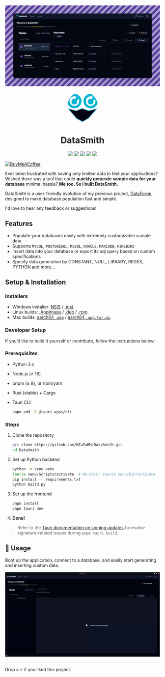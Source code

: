
![banner.png](./banner.png)

<div align="center">
  <img src="./app-icon.png" width="100px" />
  <h1>DataSmith</h1>
</div>


<p align="center">
  <img src="https://img.shields.io/badge/mysql-4479A1.svg?style=for-the-badge&logo=mysql&logoColor=white"/>
  <img src="https://img.shields.io/badge/postgres-%23316192.svg?style=for-the-badge&logo=postgresql&logoColor=white"/>
  <img src="https://img.shields.io/badge/MariaDB-003545?style=for-the-badge&logo=mariadb&logoColor=white"/>
  <img src="https://img.shields.io/badge/Microsoft%20SQL%20Server-CC2927?style=for-the-badge&logo=microsoft%20sql%20server&logoColor=white"/>
  <img src="https://img.shields.io/badge/firebase-a08021?style=for-the-badge&logo=firebase&logoColor=ffcd34"/>
</p>

[![BuyMeACoffee](https://img.shields.io/badge/Buy%20Me%20a%20Coffee-ffdd00?style=for-the-badge&logo=buy-me-a-coffee&logoColor=black)](https://www.buymeacoffee.com/mzafarm)

Ever been frustrated with having only limited data to test your applications?
Wished there was a tool that could **quickly generate sample data for your database** minimal hassle?
**Me too. So I built DataSmith.**

DataSmith is a user-friendly evolution of my previous project, [DataForge](https://github.com/MZaFaRM/DataForge), designed to make database population fast and simple.

I'd love to hear any feedback or suggestions!

## Features

- Populate your databases easily with extremely customizable sample data
- Supports `MYSQL`, `POSTGRESQL`, `MSSQL`, `ORACLE`, `MARIADB`, `FIREBIRD`
- Insert data into your database or export its sql query based on custom specifications
- Specify data generation by CONSTANT, NULL, LIBRARY, REGEX, PYTHON and more...

## Setup & Installation

### Installers

* Windows installer: [NSIS](https://github.com/MZaFaRM/DataSmith/releases/latest/download/DataSmith_1.9.0_x64-setup.exe) / [.msi](https://github.com/MZaFaRM/DataSmith/releases/latest/download/DataSmith_1.9.0_x64_en-US.msi).
* Linux builds: [.AppImage](https://github.com/MZaFaRM/DataSmith/releases/latest/download/DataSmith_1.9.0_amd64.AppImage) / [.deb](https://github.com/MZaFaRM/DataSmith/releases/latest/download/DataSmith_1.9.0_amd64.deb) / [.rpm](https://github.com/MZaFaRM/DataSmith/releases/latest/download/DataSmith-1.9.0-1.x86_64.rpm).
* Mac builds: [aarch64 `.dmg`](https://github.com/MZaFaRM/DataSmith/releases/latest/download/DataSmith_1.9.0_aarch64.dmg) / [aarch64 `.app.tar.gz`](https://github.com/MZaFaRM/DataSmith/releases/latest/download/DataSmith_aarch64.app.tar.gz).

### Developer Setup

If you’d like to build it yourself or contribute, follow the instructions below:

### Prerequisites

- Python 3.x
- Node.js (≥ 18)
- pnpm (≥ 8), or npm/yarn
- Rust (stable) + Cargo
- Tauri CLI:

  ```bash
  pnpm add -D @tauri-apps/cli
  ```

### Steps

1. Clone the repository

   ```bash
   git clone https://github.com/MZaFaRM/DataSmith.git
   cd DataSmith
   ```

2. Set up Python backend

   ```bash
   python -m venv venv
   source venv/Scripts/activate  # On Unix: source venv/bin/activate
   pip install -r requirements.txt
   python build.py
   ```

3. Set up the frontend

   ```bash
   pnpm install
   pnpm tauri dev
   ```

4. **Done!**

> Refer to the [Tauri documentation on signing updates](https://v2.tauri.app/plugin/updater/#signing-updates) to resolve signature-related issues during `pnpm tauri build`.

## 🚀 Usage

Boot up the application, connect to a database, and easily start generating and inserting custom data.

![banner](./banner.gif)

---

Drop a ⭐  if you liked this project. 


